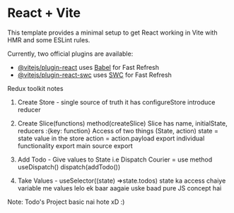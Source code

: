 # React + Vite

This template provides a minimal setup to get React working in Vite with HMR and some ESLint rules.

Currently, two official plugins are available:

- [@vitejs/plugin-react](https://github.com/vitejs/vite-plugin-react/blob/main/packages/plugin-react/README.md) uses [Babel](https://babeljs.io/) for Fast Refresh
- [@vitejs/plugin-react-swc](https://github.com/vitejs/vite-plugin-react-swc) uses [SWC](https://swc.rs/) for Fast Refresh


Redux toolkit  notes

1. Create Store - single source of truth
   it has configureStore
   introduce reducer

2. Create Slice(functions) method(createSlice)
   Slice has name, initialState, reducers :{key: 
   function}
   Access of two things (State, action)
   state = state value in the store
   action = action.payload 
   export individual functionality 
   export main source export

3. Add Todo - Give values to State i.e Dispatch 
   Courier  = use method useDispatch()
   dispatch(addTodo())

4. Take Values - useSelector((state) 
   =>state.todos) state ka access chaiye
   variable me values lelo ek baar aagaie uske 
   baad pure JS concept hai 

Note: Todo's Project basic nai hote xD  :)

